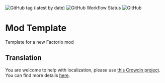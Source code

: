 ![GitHub tag (latest by date)](https://img.shields.io/github/v/tag/Porkchop13/Factorio-Mod-Template?label=release)
![GitHub Workflow Status](https://img.shields.io/github/actions/workflow/status/Porkchop13/Factorio-Mod-Template/lint.yml?label=lint)
![GitHub](https://img.shields.io/github/license/Porkchop13/Factorio-Mod-Template)

# Mod Template

Template for a new Factorio mod

## Translation

You are welcome to help with localization, please use [this Crowdin project](https://crowdin.com/project/factorio-mods-localization). You can find more details [here](https://github.com/dima74/factorio-mods-localization#how-to-translate-using-crowdin).

